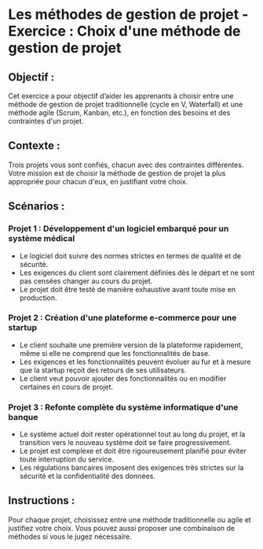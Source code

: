 # Les méthodes de gestion de projet - Exercice : Choix d'une méthode de gestion de projet

## Objectif :

Cet exercice a pour objectif d’aider les apprenants à choisir entre une méthode de gestion de projet traditionnelle
(cycle en V, Waterfall) et une méthode agile (Scrum, Kanban, etc.), en fonction des besoins et des contraintes d'un
projet.

## Contexte :

Trois projets vous sont confiés, chacun avec des contraintes différentes. Votre mission est de choisir la méthode de
gestion de projet la plus appropriée pour chacun d'eux, en justifiant votre choix.

## Scénarios :

### Projet 1 : Développement d'un logiciel embarqué pour un système médical

- Le logiciel doit suivre des normes strictes en termes de qualité et de sécurité.
- Les exigences du client sont clairement définies dès le départ et ne sont pas censées changer au cours du projet.
- Le projet doit être testé de manière exhaustive avant toute mise en production.

### Projet 2 : Création d'une plateforme e-commerce pour une startup

- Le client souhaite une première version de la plateforme rapidement, même si elle ne comprend que les fonctionnalités
  de base.
- Les exigences et les fonctionnalités peuvent évoluer au fur et à mesure que la startup reçoit des retours de ses
  utilisateurs.
- Le client veut pouvoir ajouter des fonctionnalités ou en modifier certaines en cours de projet.

### Projet 3 : Refonte complète du système informatique d'une banque

- Le système actuel doit rester opérationnel tout au long du projet, et la transition vers le nouveau système doit se
  faire progressivement.
- Le projet est complexe et doit être rigoureusement planifié pour éviter toute interruption du service.
- Les régulations bancaires imposent des exigences très strictes sur la sécurité et la confidentialité des données.

## Instructions :

Pour chaque projet, choisissez entre une méthode traditionnelle ou agile et justifiez votre choix. Vous pouvez aussi
proposer une combinaison de méthodes si vous le jugez nécessaire.
